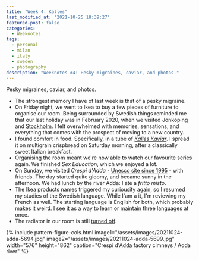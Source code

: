 ```yaml
---
title: "Week 4: Kalles"
last_modified_at: '2021-10-25 18:39:27'
featured-post: false
categories:
  - Weeknotes
tags:
  - personal
  - milan
  - italy
  - sweden
  - photography
description: "Weeknotes #4: Pesky migraines, caviar, and photos."
---
```

<p class="lead">Pesky migraines, caviar, and photos.</p>

<!--more-->

<ul class="smd-ul">
  <li>The strongest memory I have of last week is that of a pesky migraine.</li>
  <li>On Friday night, we went to Ikea to buy a few pieces of furniture to organise our room. Being surrounded by Swedish things reminded me that our last holiday was in February 2020, when we visited Jönköping and <a href="https://www.flickr.com/photos/silvia-m/albums/72157623257284595">Stockholm</a>. I felt overwhelmed with memories, sensations, and everything that comes with the prospect of moving to a new country.</li>
  <li>I found comfort in food. Specifically, in a tube of <a href="https://www.scandikitchen.co.uk/product/abba-kalles-kaviar-original-190g-2/"><em>Kalles Kaviar</em></a>. I spread it on multigrain crispbread on Saturday morning, after a classically sweet Italian breakfast.</li>
  <li>Organising the room meant we're now able to watch our favourite series again. We finished <em>Sex Education</em>, which we enjoyed a lot.</li>
  <li>On Sunday, we visited <em>Crespi d'Adda</em> - <a href="https://visitcrespi.it/en/">Unesco site since 1995</a> - with friends. The day started quite gloomy, and became sunny in the afternoon. We had lunch by the river Adda: I ate a <em>fritto misto</em>.</li>
  <li>The Ikea products names triggered my curiousity again, so I resumed my studies of the Swedish language. While I'am a it, I'm reviewing my French as well. The starting language is English for both, which probably makes it weird. I see it as a way to learn or maintain three languages at once.</li>
  <li>The radiator in our room is still <a href="https://silviamaggidesign.com/weeknotes/weeknotes-3/">turned off</a>.</li>
</ul>

{% include pattern-figure-cols.html image1="/assets/images/20211024-adda-5694.jpg" image2="/assets/images/20211024-adda-5699.jpg" width="576" height="862" caption="Crespi d'Adda factory cimneys / Adda river" %}